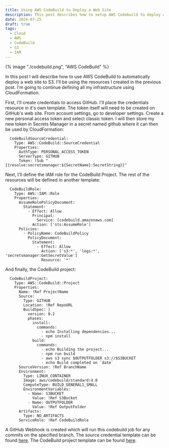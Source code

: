 ```yaml
---
title: Using AWS CodeBuild to Deploy a Web Site
description: This post describes how to setup AWS Codebuild to deploy a basic web site.
date: 2024-07-25
draft: true
tags:
  - Cloud
  - AWS
  - CodeBuild
  - S3
  - IAM
---
```

{% image "./codebuild.png", "AWS CodeBuild" %}

In this post I will describe how to use AWS CodeBuild to automatically deploy a web site to S3. I'll be using the resources I created in the previous post. I'm going to continue defining all my infrastructure using CloudFormation.

First, I'll create credentials to access GitHub. I'll place the credentials resource in it's own template. The token itself will need to be created on GitHub's web site. From account settings, go to developer settings. Create a new personal access token and select classic token. I will then store my new token in Secrets Manager in a secret named github where it can then be used by CloudFormation:

```
  CodeBuildSourceCredential:
    Type: AWS::CodeBuild::SourceCredential
    Properties:
      AuthType: PERSONAL_ACCESS_TOKEN
      ServerType: GITHUB
      Token: !Sub "{{resolve:secretsmanager:${SecretName}:SecretString}}"
```

Next, I'll define the IAM role for the CodeBuild Project. The rest of the resources will be defined in another template:

```
  CodeBuildRole:
    Type: AWS::IAM::Role
    Properties:
      AssumeRolePolicyDocument:
        Statement:
          - Effect: Allow
            Principal:
              Service: [codebuild.amazonaws.com]
            Action: ['sts:AssumeRole']
      Policies:
        - PolicyName: CodeBuildPolicy
          PolicyDocument:
            Statement:
              - Effect: Allow
                Action: ['s3:*', 'logs:*', 'secretsmanager:GetSecretValue']
                Resource: '*'
```

And finally, the CodeBuild project:

```
  CodeBuildProject:
    Type: AWS::CodeBuild::Project
    Properties:
      Name: !Ref ProjectName
      Source:
        Type: GITHUB
        Location: !Ref RepoURL
        BuildSpec: |
          version: 0.2
          phases:
            install:
              commands:
                - echo Installing dependencies...
                - npm install
            build:
              commands:
                - echo Building the project...
                - npm run build
                - aws s3 sync $OUTPUTFOLDER s3://$S3BUCKET
                - echo Build completed on `date`
      SourceVersion: !Ref BranchName
      Environment:
        Type: LINUX_CONTAINER
        Image: aws/codebuild/standard:4.0
        ComputeType: BUILD_GENERAL1_SMALL
        EnvironmentVariables:
          - Name: S3BUCKET
            Value: !Ref S3Bucket
          - Name: OUTPUTFOLDER
            Value: !Ref OutputFolder
      Artifacts:
        Type: NO_ARTIFACTS
      ServiceRole: !Ref CodeBuildRole
```

A GitHub Webhook is created which will run this codebuild job for any commits on the specified branch. The source credential template can be found <a href="/content/creds.yaml">here</a>. The CodeBuild project template can be found <a href="/content/codebuild.yaml">here</a>.